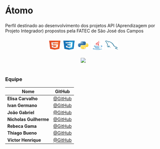 <h1> Átomo </h2>
 
 ###
 
 Perfil destinado ao desenvolvimento dos projetos API (Aprendizagem por Projeto Integrador) propostos pela FATEC de São José dos Campos
 
 ###
 
 <div align="center">
  <img src="https://raw.githubusercontent.com/devicons/devicon/master/icons/html5/html5-original.svg" height="30" width="42" alt="html5 logo" />
  <img src="https://raw.githubusercontent.com/devicons/devicon/master/icons/css3/css3-original.svg" height="30" width="42" alt="css3 logo" />
  <img src="https://raw.githubusercontent.com/devicons/devicon/master/icons/python/python-original.svg" height="30" width="42" alt="css3 logo" />
  <img src="https://raw.githubusercontent.com/devicons/devicon/master/icons/java/java-original.svg" height="30" width="42" alt="java logo" />
  <img src="https://raw.githubusercontent.com/devicons/devicon/master/icons/mysql/mysql-original.svg" height="30" width="42" alt="mysql logo" />
</div>

###

<div align="center">
<img src="https://github-readme-stats.vercel.app/api/top-langs/?username=atomofatec&layout=copact&langs_count=7&theme=tokyonight"/>
</div>

<br>

### Equipe 

|Nome|GitHub|
| -------- |-------- |
|**Elisa Carvalho**|[@GitHub](https://github.com/elisadsc)|
|**Ivan Germano**|[@GitHub](https://github.com/Ivan-Duarte)|
|**João Gabriel**|[@GitHub](https://github.com/JoaoGRMira)|
|**Nicholas Guilherme**|[@GitHub](https://github.com/NicholasGui29)|
|**Rebeca Gama**|[@GitHub](https://github.com/RebecaGama)|
|**Thiago Bueno**|[@GitHub]()|
|**Víctor Henrique**|[@GitHub](https://github.com/ViktorHenrique)|

<br>

